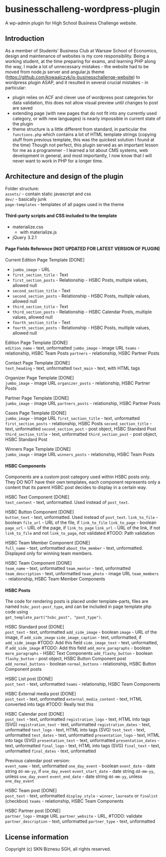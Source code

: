 # businesschalleng-wordpress-plugin
A wp-admin plugin for High School Business Challenge website.  

## Introduction
As a member of Students' Business Club at Warsaw School of Economics, design and maintenance of websites is my core responsibility. 
Being a working student, at the time preparing for exams, and learning PHP along the way, I made a lot of unnecessary mistakes - the website had to be moved from node.js server and angular.js theme (https://github.com/kowaalczyk/js-businesschallenge-website) to wordpress plugin ASAP, and it resulted in several crucial mistakes - in particular:  
- plugin relies on ACF and clever use of wordpress post categories for data validation, this does not allow visual preview until changes to post are saved
- extending page (with new pages that do not fit into any currently used category, or with new languages) is nearly impossible in current state of the plugin  
- theme structure is a little different from standard, in particular the `functions.php` which contains a lot of HTML template strings (copying stuff from previous template, this was the quickest solution I found at the time)
Though not perfect, this plugin served as an important lesson for me as a programmer - I learned a lot about CMS systems, web development in general, 
and most importantly, I now know that I will never want to work in PHP for a longer time.  


## Architecture and design of the plugin
Folder structure:  
`assets/` - contain static javascript and css  
`dev/` - basically junk  
`page-templates` - templates of all pages used in the theme  


#### Third-party scripts and CSS included to the template
  - materialize.css  
    - with materialize.js  
  - jQuery 3.2.1  


#### Page Fields Reference [NOT UPDATED FOR LATEST VERSION OF PLUGIN]

Current Edition Page Template [DONE]

- `jumbo_image` - URL
- `first_section_title` - Text
- `first_section_posts` - Relationship - HSBC Posts, multiple values, allowed null
- `second_section_title` - Text
- `second_section_posts` - Relationship - HSBC Posts, multiple values, allowed null
- `third_section_title` - Text
- `third_section_posts` - Relationship - HSBC Calendar Posts, multiple values, allowed null
- `fourth_section_title` - Text
- `fourth_section_posts` - Relationship - HSBC Posts, multiple values, allowed null

Edition Page Template [DONE]  
`edition_name` - text, unformatted
`jumbo_image` - image URL
`teams` - relationship, HSBC Team Posts
`partners` - relationship, HSBC Partner Posts

Contact Page Template [DONE]  
`text_heading` - text, unformatted
`text_main` - text, with HTML tags

Organizer Page Template [DONE]  
`jumbo_image` - image URL
`organizer_posts` - relationship, HSBC Partner Posts

Partner Page Template [DONE]  
`jumbo_image` - image URL
`partners_posts` - relationship, HSBC Partner Posts

Cases Page Template [DONE]  
`jumbo_image` - image URL
`first_section_title`  - text, unformatted
`first_section_posts` - relationship, HSBC Posts
`second_section_title` - text, unformatted
`second_section_post` - post object, HSBC Standard Post
`third_section_title` - text, unformatted
`third_section_post` - post object, HSBC Standard Post

Winners Page Template [DONE]  
`jumbo_image` - image URL
`winners_posts` - relationship, HSBC Team Posts


#### HSBC Components  

Components are a custom post category used within HSBC posts only.  
They DO NOT have their own templates, each component represents only a content that its parent HSBC post decides to display in a certain way.  

HSBC Text Component [DONE]  
`text_content` - text, unformatted. Used instead of `post_text`.

HSBC Button Component [DONE]  
`button_text` - text, unformatted. Used instead of `post_text`.
`link_to_file` - boolean
`file_url` - URL of the file, if `link_to_file`
`link_to_page` - boolean
`page_url` - URL of the page, if `link_to_page`
`link_url` - URL of the link, if not `link_to_file` and not `link_to_page`, not validated #TODO: Path validation

HSBC Team Member Component [DONE]  
`full_name` - text, unformatted
`about_the_member` - text, unformatted. Displayed only for winning team members.

HSBC Team Component [DONE]  
`team_name` - text, unformatted
`team_mentor` - text, unformatted
`team_description` - text, unformatted
`team_photo` - image URL
`team_members` - relationship, HSBC Team Member Components


#### HSBC Posts  

The code for rendering posts is placed under template-parts, files are named `hsbc_post-post_type`, and can be included in page template php code using  
`get_template_part("hsbc_post", "post_type")`.  


HSBC Standard post [DONE]  
`post_text` - text, unformatted
`add_side_image` - boolean
`image` - URL of the image, if `add_side_image`
`side_image_caption` - text, unformatted, if `add_side_image` #TODO: Add this field
`side_image_text` - text, unformatted, if `add_side_image` #TODO: Add this field
`add_more_paragraphs` - boolean
`more_paragraphs` - HSBC Text Components
`add_flashy_button` - boolean
`flashy_button` - post object, HSBC Button Component post
`add_normal_buttons` - boolean
`normal_buttons` - relationship, HSBC Button Component posts

HSBC List post [DONE]  
`post_text` - text, unformatted
`teams` - relationship, HSBC Team Components

HSBC External media post [DONE]  
`post_text` - text, unformatted
`external_media_content` - text, HTML converted into tags #TODO: Really test this

HSBC Calendar post [DONE]  
`post_text` - text, unformatted
`registration_logo` - text, HTML into tags  (SVG)
`registration_text` - text, unformatted
`registration_dates` - text, unformatted
`test_logo` - text, HTML into tags (SVG)
`test_text` - text, unformatted
`test_dates` - text, unformatted
`presentation_logo` - text, HTML into tags (SVG)
`presentation_text` - text, unformatted
`presentation_dates` - text, unformatted
`final_logo` - text, HTML into tags (SVG)
`final_text` - text, unformatted
`final_dates` - text, unformatted

Previous calendar post version:  
`event_name` - text, unformatted
`one_day_event` - boolean
`event_date` - date string `dd-mm-yy`, if `one_day_event`
`event_start_date` - date string `dd-mm-yy`, unless `one_day_event`
`event_end_date` - date string `dd-mm-yy`, unless `one_day_event`

HSBC Team post [DONE]  
`post_text` - text, unformatted
`display_style` - `winner`, `laureate` or `finalist` (checkbox)
`teams` - relationship, HSBC Team Components

HSBC Partner post [DONE]  
`partner_logo` - image URL
`partner_website` - URL, #TODO: validate
`partner_description` - text, unformatted
`partner_type` - text, unformatted

## License information  
Copyright (c) SKN Biznesu SGH, all rights reserved.  
